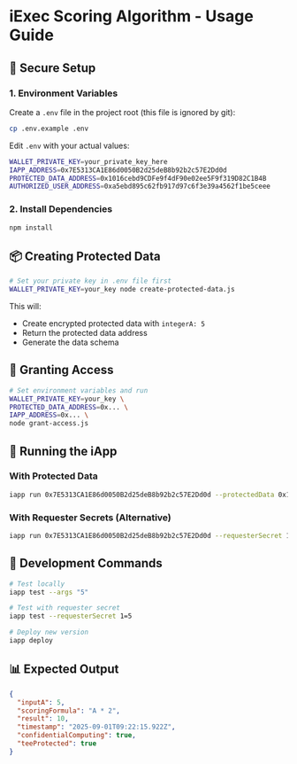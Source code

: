 # iExec Scoring Algorithm - Usage Guide

## 🔐 Secure Setup

### 1. Environment Variables

Create a `.env` file in the project root (this file is ignored by git):

```bash
cp .env.example .env
```

Edit `.env` with your actual values:
```bash
WALLET_PRIVATE_KEY=your_private_key_here
IAPP_ADDRESS=0x7E5313CA1E86d0050B2d25deB8b92b2c57E2Dd0d
PROTECTED_DATA_ADDRESS=0x1016cebd9CDFe9f4dF90e02ee5F9f319D82C1B4B
AUTHORIZED_USER_ADDRESS=0xa5ebd895c62fb917d97c6f3e39a4562f1be5ceee
```

### 2. Install Dependencies

```bash
npm install
```

## 📦 Creating Protected Data

```bash
# Set your private key in .env file first
WALLET_PRIVATE_KEY=your_key node create-protected-data.js
```

This will:
- Create encrypted protected data with `integerA: 5`
- Return the protected data address
- Generate the data schema

## 🔑 Granting Access

```bash
# Set environment variables and run
WALLET_PRIVATE_KEY=your_key \
PROTECTED_DATA_ADDRESS=0x... \
IAPP_ADDRESS=0x... \
node grant-access.js
```

## 🚀 Running the iApp

### With Protected Data
```bash
iapp run 0x7E5313CA1E86d0050B2d25deB8b92b2c57E2Dd0d --protectedData 0x1016cebd9CDFe9f4dF90e02ee5F9f319D82C1B4B
```

### With Requester Secrets (Alternative)
```bash
iapp run 0x7E5313CA1E86d0050B2d25deB8b92b2c57E2Dd0d --requesterSecret 1=5
```

## 🔧 Development Commands

```bash
# Test locally
iapp test --args "5"

# Test with requester secret
iapp test --requesterSecret 1=5

# Deploy new version
iapp deploy
```

## 📊 Expected Output

```json
{
  "inputA": 5,
  "scoringFormula": "A * 2",
  "result": 10,
  "timestamp": "2025-09-01T09:22:15.922Z",
  "confidentialComputing": true,
  "teeProtected": true
}
```